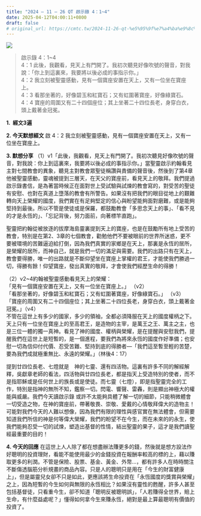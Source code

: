 ```yaml
---
title: "2024 – 11 – 26 QT 啟示錄 4：1~4"
date: 2025-04-12T04:00:11+0800
draft: false
# original_url: https://cmtc.tw/2024-11-26-qt-%e5%95%9f%e7%a4%ba%e9%8c%84-4%ef%bc%9a14
---
```


![](/images/qt.jpg)
> 啟示錄 4：1\~4  
> 4：1 此後，我觀看，見天上有門開了。我初次聽見好像吹號的聲音，對我說：「你上到這裏來，我要將以後必成的事指示你。」  
> 4：2 我立刻被聖靈感動，見有一個寶座安置在天上，又有一位坐在寶座上。  
> 4：3 看那坐著的，好像碧玉和紅寶石；又有虹圍著寶座，好像綠寶石。  
> 4：4 寶座的周圍又有二十四個座位；其上坐著二十四位長老，身穿白衣，頭上戴著金冠冕。

**1.  經文3遍**

**2. 今天默想經文**
啟 4：2 我立刻被聖靈感動，見有一個寶座安置在天上，又有一位坐在寶座上。

**3. 默想分享**
（1）v1「此後，我觀看，見天上有門開了。我初次聽見好像吹號的聲音，對我說：你上到這裏來，我要將以後必成的事指示你。」當聖靈啟示約翰看見主對七間教會的異象，聽見主對教會眾聖徒稱讚與責備的聲音後，然後到了第4章他被聖靈感動，靈魂被提到三層天，在天父的寶座前，看見天上的敬拜。我們提過啟示錄書信，是為著當時候正在面對世上受試驗與試煉的教會寫的，對受苦的聖徒有安慰、也對在真道上墮落的教會有所警告。如果沒有把我們的眼目從地上的艱難轉向天上榮耀的國度，我們實在有足夠堅定的信心與盼望能夠面對磨難，或是能夠堅持到最後。所以不管是使徒或是保羅，都鼓勵教會「多思念天上的事」、「看不見的才是永恆的」、「忘記背後，努力面前，向著標竿直跑」。

聖靈把約翰從被放逐的拔摩海島靈裏提到天上的寶座，也是在鼓勵所有地上受苦的教會，特別是在第2、3章的七個教會，勸勉他們不要被眼前的世界所迷惑，更不要被環境的苦難逼迫給打倒，因為我們真實的家鄉是在天上，那裏是永恆的居所，是榮耀的居所，而神自己，就是我們一切的滿足與需要。我們的出路只有在天上，教會要得勝，唯一的出路就是不斷仰望坐在寶座上掌權的君王，才能使我們勝過一切，得勝有餘！仰望寶座，發出真實的敬拜，才會使我們經歷生命的得勝！

（2）v2\~4約翰被聖靈感動看見天上的榮耀：  
「見有一個寶座安置在天上，又有一位坐在寶座上。」 （v2）  
「看那坐著的，好像碧玉和紅寶石；又有虹圍著寶座，好像綠寶石。」 （v3）  
「寶座的周圍又有二十四個座位；其上坐著二十四位長老，身穿白衣，頭上戴著金冠冕。」（v4）  
不管在這世上有多少的國家，多少的領袖，全都必須降服在天上的國度權柄之下。天上只有一位坐在寶座上的至高君王，是造物的主宰，是萬王之王、萬主之主，也是三位一體的獨一真神。看見了神的國度、權柄與榮耀，是在提醒與安慰我們，提醒我們在這世上是短暫的，是一個進程，要我們為將來永恆的國度作好準備；也安慰一切為信仰付代價、忍受苦難、堅持到底的得勝者—「我們這至暫至輕的苦楚，要為我們成就極重無比、永遠的榮耀。」（林後4：17）

提到廿四位長老、七燈就是　神的七靈、還有四活物。這裏有許多不同的解經解釋，吳獻章老師的看法，四活物與廿四位長老，都是指天上受造特別的使者，而不是指耶穌或是任何世上的族長或是使徒。而七靈（七燈），即是指聖靈完全的工作，特別是指神的無所不知，鑑察一切。閃電、響聲、雷轟，則是顯出神極大的權能與威嚴。我們今天讀啟示錄 或許不太能夠具體了解一切的細節，只能稍微體會一切受造之物，在神的寶座前，帶著敬畏、崇敬、愛戴的心情敬拜偉大的造物主！可能對我們今天的人難以想像，因為我們有限的理性與感官實在無法體會，但需要知道我們所信的神是何等偉大榮耀，我們的盼望不在今生，而在未來的的永生，使我們能夠忍受一切的試煉，塑造出基督的性情，結出聖靈的果子，這才是我們讀聖經最重要的目的！

**4. 今天的回應**
在這世上人人除了都在想盡辦法賺更多的錢，然後就是想方設法作好聰明的投資理財，看能不能使用最少的金錢投資在報酬率較高的標的上，藉以賺取更多的利潤。不管是保險、股票、基金、黃金、外幣…，都有許多人在時時關注不斷傷透腦筋分析規畫的商品內容。只是人的聰明只是用在「今生的財富健康上」，但是屬靈兒女卻不只是如此，更應該將生命投資在「永恆國度的獎賞與榮耀」之上，因為短暫的今生如何與無限的永恆相比？如果沒有靈性的甦醒，許多人甚至包括基督徒，只看重今生，卻不知道「聰明反被聰明誤」，「人若賺得全世界，賠上生命，有什麼益處呢？」懂得如何拿今生來賺永恆，絕對是最上算最聰明有價值的投資了。
